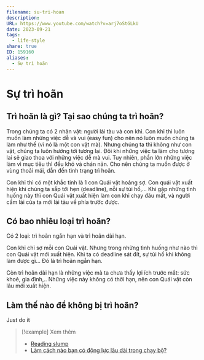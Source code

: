 ```yaml
---
filename: su-tri-hoan
description: 
URL: https://www.youtube.com/watch?v=arj7oStGLkU
date: 2023-09-21
tags:
  - life-style
share: true
ID: 159160
aliases:
  - Sự trì hoãn
---
```


# Sự trì hoãn

## Trì hoãn là gì? Tại sao chúng ta trì hoãn?

Trong chúng ta có 2 nhân vật: người lái tàu và con khỉ. Con khỉ thì luôn muốn làm những việc dễ và vui (easy fun) cho nên nó luôn muốn chúng ta làm như thế (vì nó là một con vật mà). Nhưng chúng ta thì không như con vật, chúng ta luôn hướng tới tương lai. Đôi khi những việc ta làm cho tương lai sẽ giao thoa với những việc dễ mà vui. Tuy nhiên, phần lớn những việc làm vì mục tiêu thì đều khó và chán nản. Cho nên chúng ta muốn được ở vùng thoải mái, dẫn đến tình trạng trì hoãn.

Con khỉ thì có một khắc tinh là 1 con Quái vật hoảng sợ. Con quái vật xuất hiện khi chúng ta sắp tới hẹn (deadline), nỗi sự tủi hổ,... Khi gặp những tình huống này thì con Quái vật xuất hiện làm con khỉ chạy đâu mất, và người cầm lái của ta mới lái tàu về phía trước được.

## Có bao nhiêu loại trì hoãn?

Có 2 loại: trì hoãn ngắn hạn và trì hoãn dài hạn.

Con khỉ chỉ sợ mỗi con Quái vật. Nhưng trong những tình huống như nào thì con Quái vật mới xuất hiện. Khi ta có deadline sát đít, sự tủi hổ khi không làm được gì... Đó là trì hoãn ngắn hạn.

Còn trì hoãn dài hạn là những việc mà ta chưa thấy lợi ích trước mắt: sức khoẻ, gia đình,.. Những việc này không có thời hạn, nên con Quái vật còn lâu mới xuất hiện.

## Làm thế nào để không bị trì hoãn?
Just do it


> [!example] Xem thêm
> - [Reading slump](./reading-slump.md)
> - [Làm cách nào bạn có động lực lâu dài trong chạy bộ?](./lam-cach-nao-ban-co-dong-luc-lau-dai-trong-chay-bo.md)
